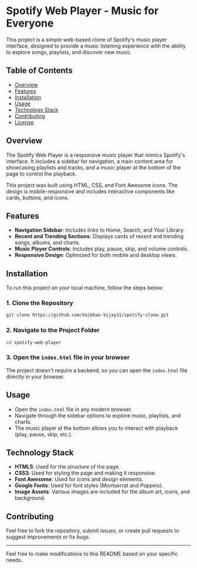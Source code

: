 # Spotify Web Player - Music for Everyone

This project is a simple web-based clone of Spotify's music player interface, designed to provide a music listening experience with the ability to explore songs, playlists, and discover new music.

## Table of Contents

- [Overview](#overview)
- [Features](#features)
- [Installation](#installation)
- [Usage](#usage)
- [Technology Stack](#technology-stack)
- [Contributing](#contributing)
- [License](#license)

## Overview

The Spotify Web Player is a responsive music player that mimics Spotify's interface. It includes a sidebar for navigation, a main content area for showcasing playlists and tracks, and a music player at the bottom of the page to control the playback. 

This project was built using HTML, CSS, and Font Awesome icons. The design is mobile-responsive and includes interactive components like cards, buttons, and icons.

## Features

- **Navigation Sidebar**: Includes links to Home, Search, and Your Library.
- **Recent and Trending Sections**: Displays cards of recent and trending songs, albums, and charts.
- **Music Player Controls**: Includes play, pause, skip, and volume controls.
- **Responsive Design**: Optimized for both mobile and desktop views.

## Installation

To run this project on your local machine, follow the steps below:

### 1. Clone the Repository

```bash
git clone https://github.com/Vaibhav-Vijay31/spotify-clone.git
```

### 2. Navigate to the Project Folder

```bash
cd spotify-web-player
```

### 3. Open the `index.html` file in your browser

The project doesn't require a backend, so you can open the `index.html` file directly in your browser.

## Usage

- Open the `index.html` file in any modern browser.
- Navigate through the sidebar options to explore music, playlists, and charts.
- The music player at the bottom allows you to interact with playback (play, pause, skip, etc.).

## Technology Stack

- **HTML5**: Used for the structure of the page.
- **CSS3**: Used for styling the page and making it responsive.
- **Font Awesome**: Used for icons and design elements.
- **Google Fonts**: Used for font styles (Montserrat and Poppins).
- **Image Assets**: Various images are included for the album art, icons, and background.

## Contributing

Feel free to fork the repository, submit issues, or create pull requests to suggest improvements or fix bugs.


---

Feel free to make modifications to this README based on your specific needs.
